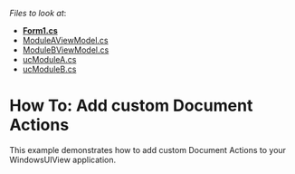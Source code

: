 <!-- default file list -->
*Files to look at*:

* **[Form1.cs](./CS/WindowsFormsApplication1/Form1.cs)**
* [ModuleAViewModel.cs](./CS/WindowsFormsApplication1/ViewModels/ModuleAViewModel.cs)
* [ModuleBViewModel.cs](./CS/WindowsFormsApplication1/ViewModels/ModuleBViewModel.cs)
* [ucModuleA.cs](./CS/WindowsFormsApplication1/Views/ucModuleA.cs)
* [ucModuleB.cs](./CS/WindowsFormsApplication1/Views/ucModuleB.cs)
<!-- default file list end -->
# How To: Add custom Document Actions


<p>This example demonstrates how to add custom Document Actions to your WindowsUIView application.</p>

<br/>


